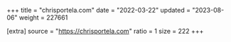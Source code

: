 +++
title = "chrisportela.com"
date = "2022-03-22"
updated = "2023-08-06"
weight = 227661

[extra]
source = "https://chrisportela.com"
ratio = 1
size = 222
+++
